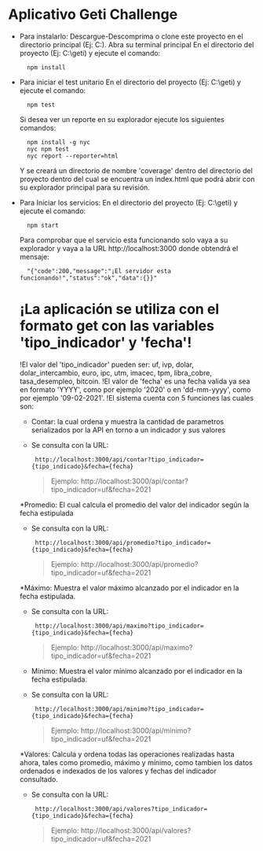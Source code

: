 # Aplicativo Geti Challenge
- Para instalarlo:
    Descargue-Descomprima o clone este proyecto en el directorio principal  (Ej: C:\).
    Abra su terminal principal En el directorio del proyecto (Ej: C:\geti) y ejecute el comando:
        
        npm install

- Para iniciar el test unitario
    En el directorio del proyecto (Ej: C:\geti) y ejecute el comando:
        
        npm test
        
    Si desea ver un reporte en su explorador ejecute los siguientes comandos:
        
        npm install -g nyc
        nyc npm test
        nyc report --reporter=html
    
    Y se creará un directorio de nombre 'coverage' dentro del directorio del proyecto dentro del cual se encuentra un index.html que podrá abrir con su explorador principal para su revisión.

- Para Iniciar los servicios:
    En el directorio del proyecto (Ej: C:\geti) y ejecute el comando:
        
        npm start

    Para comprobar que el servicio esta funcionando solo vaya a su explorador y vaya a la URL http://localhost:3000 donde obtendrá el mensaje:
        
        "{"code":200,"message":"¡El servidor esta funcionando!","status":"ok","data":{}}"

    # ¡La aplicación se utiliza con el formato get con las variables 'tipo_indicador' y 'fecha'!
    !El valor del 'tipo_indicador' pueden ser: uf, ivp, dolar, dolar_intercambio, euro, ipc, utm, imacec, tpm, libra_cobre, tasa_desempleo, bitcoin.
    !El valor de 'fecha' es una fecha valida ya sea en formato 'YYYY', como por ejemplo '2020' o en 'dd-mm-yyyy', como por ejemplo '09-02-2021'.
    !El sistema cuenta con 5 funciones las cuales son:
     * Contar: la cual ordena y muestra la cantidad de parametros serializados por la API en torno a un indicador y sus valores
     + Se consulta con la URL: 
     
            http://localhost:3000/api/contar?tipo_indicador={tipo_indicado}&fecha={fecha}
        
        > Ejemplo: http://localhost:3000/api/contar?tipo_indicador=uf&fecha=2021
        
     *Promedio: El cual calcula el promedio del valor del indicador según la fecha estipulada
     + Se consulta con la URL: 
        
            http://localhost:3000/api/promedio?tipo_indicador={tipo_indicado}&fecha={fecha}
        
        > Ejemplo: http://localhost:3000/api/promedio?tipo_indicador=uf&fecha=2021

     *Máximo: Muestra el valor máximo alcanzado por el indicador en la fecha estipulada.
     + Se consulta con la URL: 
     
            http://localhost:3000/api/maximo?tipo_indicador={tipo_indicado}&fecha={fecha}
        
        > Ejemplo: http://localhost:3000/api/maximo?tipo_indicador=uf&fecha=2021

     * Mínimo: Muestra el valor mínimo alcanzado por el indicador en la fecha estipulada.
     + Se consulta con la URL: 
                   
            http://localhost:3000/api/minimo?tipo_indicador={tipo_indicado}&fecha={fecha}
        
        > Ejemplo: http://localhost:3000/api/minimo?tipo_indicador=uf&fecha=2021

     *Valores: Calcula y ordena todas las operaciones realizadas hasta ahora, tales como promedio, máximo y mínimo, como tambien los datos ordenados e indexados de los valores y fechas del indicador consultado.
     + Se consulta con la URL: 
     
            http://localhost:3000/api/valores?tipo_indicador={tipo_indicado}&fecha={fecha}
        
        > Ejemplo: http://localhost:3000/api/valores?tipo_indicador=uf&fecha=2021
